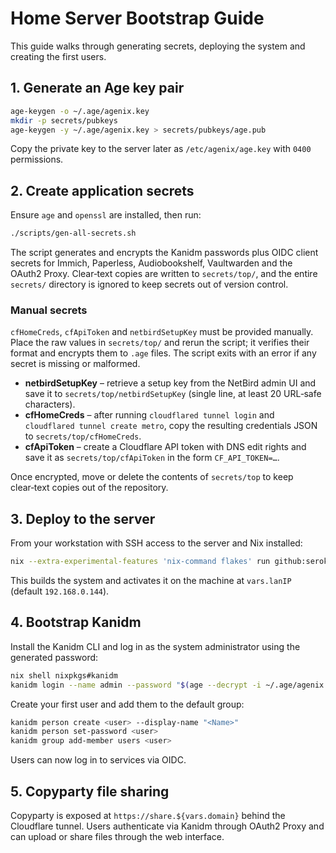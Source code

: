 # Home Server Bootstrap Guide

This guide walks through generating secrets, deploying the system and creating the first users.

## 1. Generate an Age key pair

```bash
age-keygen -o ~/.age/agenix.key
mkdir -p secrets/pubkeys
age-keygen -y ~/.age/agenix.key > secrets/pubkeys/age.pub
```
Copy the private key to the server later as `/etc/agenix/age.key` with `0400` permissions.

## 2. Create application secrets

Ensure `age` and `openssl` are installed, then run:

```bash
./scripts/gen-all-secrets.sh
```
The script generates and encrypts the Kanidm passwords plus OIDC client secrets for Immich, Paperless, Audiobookshelf, Vaultwarden and the OAuth2 Proxy.  Clear‑text copies are written to `secrets/top/`, and the entire `secrets/` directory is ignored to keep secrets out of version control.

### Manual secrets
`cfHomeCreds`, `cfApiToken` and `netbirdSetupKey` must be provided manually. Place the raw values in `secrets/top/` and rerun the script; it verifies their format and encrypts them to `.age` files. The script exits with an error if any secret is missing or malformed.

- **netbirdSetupKey** – retrieve a setup key from the NetBird admin UI and save it to `secrets/top/netbirdSetupKey` (single line, at least 20 URL‑safe characters).
- **cfHomeCreds** – after running `cloudflared tunnel login` and `cloudflared tunnel create metro`, copy the resulting credentials JSON to `secrets/top/cfHomeCreds`.
- **cfApiToken** – create a Cloudflare API token with DNS edit rights and save it as `secrets/top/cfApiToken` in the form `CF_API_TOKEN=…`.

Once encrypted, move or delete the contents of `secrets/top` to keep clear‑text copies out of the repository.

## 3. Deploy to the server

From your workstation with SSH access to the server and Nix installed:

```bash
nix --extra-experimental-features 'nix-command flakes' run github:serokell/deploy-rs -- .#home-server
```
This builds the system and activates it on the machine at `vars.lanIP` (default `192.168.0.144`).

## 4. Bootstrap Kanidm

Install the Kanidm CLI and log in as the system administrator using the generated password:

```bash
nix shell nixpkgs#kanidm
kanidm login --name admin --password "$(age --decrypt -i ~/.age/agenix.key secrets/kanidmSysAdminPass.age)"
```
Create your first user and add them to the default group:

```bash
kanidm person create <user> --display-name "<Name>"
kanidm person set-password <user>
kanidm group add-member users <user>
```
Users can now log in to services via OIDC.

## 5. Copyparty file sharing

Copyparty is exposed at `https://share.${vars.domain}` behind the Cloudflare tunnel.  Users authenticate via Kanidm through OAuth2 Proxy and can upload or share files through the web interface.

